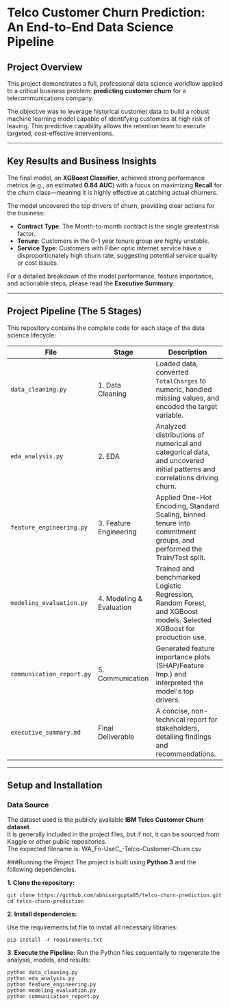 # Telco Customer Churn Prediction: An End-to-End Data Science Pipeline  

## Project Overview  
This project demonstrates a full, professional data science workflow applied to a critical business problem: **predicting customer churn** for a telecommunications company.  

The objective was to leverage historical customer data to build a robust machine learning model capable of identifying customers at high risk of leaving. This predictive capability allows the retention team to execute targeted, cost-effective interventions.  

---

## Key Results and Business Insights  
The final model, an **XGBoost Classifier**, achieved strong performance metrics (e.g., an estimated **0.84 AUC**) with a focus on maximizing **Recall** for the churn class—meaning it is highly effective at catching actual churners.  

The model uncovered the top drivers of churn, providing clear actions for the business:  

- **Contract Type**: The Month-to-month contract is the single greatest risk factor.  
- **Tenure**: Customers in the 0–1 year tenure group are highly unstable.  
- **Service Type**: Customers with Fiber optic internet service have a disproportionately high churn rate, suggesting potential service quality or cost issues.  

For a detailed breakdown of the model performance, feature importance, and actionable steps, please read the **Executive Summary**.  

---

## Project Pipeline (The 5 Stages)  

This repository contains the complete code for each stage of the data science lifecycle:  

| File                     | Stage                    | Description |
|---------------------------|--------------------------|-------------|
| `data_cleaning.py`        | 1. Data Cleaning         | Loaded data, converted `TotalCharges` to numeric, handled missing values, and encoded the target variable. |
| `eda_analysis.py`         | 2. EDA                   | Analyzed distributions of numerical and categorical data, and uncovered initial patterns and correlations driving churn. |
| `feature_engineering.py`  | 3. Feature Engineering   | Applied One-Hot Encoding, Standard Scaling, binned tenure into commitment groups, and performed the Train/Test split. |
| `modeling_evaluation.py`  | 4. Modeling & Evaluation | Trained and benchmarked Logistic Regression, Random Forest, and XGBoost models. Selected XGBoost for production use. |
| `communication_report.py` | 5. Communication         | Generated feature importance plots (SHAP/Feature Imp.) and interpreted the model's top drivers. |
| `executive_summary.md`    | Final Deliverable        | A concise, non-technical report for stakeholders, detailing findings and recommendations. |

---

## Setup and Installation  

### Data Source  
The dataset used is the publicly available **IBM Telco Customer Churn dataset**.  
It is generally included in the project files, but if not, it can be sourced from Kaggle or other public repositories.  
The expected filename is: WA_Fn-UseC_-Telco-Customer-Churn.csv


###Running the Project
The project is built using **Python 3** and the following dependencies.

**1. Clone the repository:**  

    git clone https://github.com/abhisargupta85/telco-churn-prediction.git
    cd telco-churn-prediction

**2. Install dependencies:**

Use the requirements.txt file to install all necessary libraries:

    pip install -r requirements.txt

**3. Execute the Pipeline:**
Run the Python files sequentially to regenerate the analysis, models, and results:

    python data_cleaning.py
    python eda_analysis.py
    python feature_engineering.py
    python modeling_evaluation.py
    python communication_report.py
